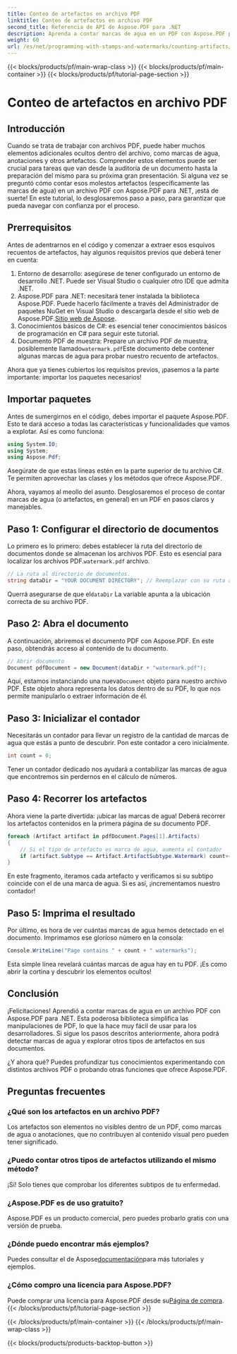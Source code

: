 ```yaml
---
title: Conteo de artefactos en archivo PDF
linktitle: Conteo de artefactos en archivo PDF
second_title: Referencia de API de Aspose.PDF para .NET
description: Aprenda a contar marcas de agua en un PDF con Aspose.PDF para .NET. Guía paso a paso para principiantes que no requieren experiencia previa.
weight: 60
url: /es/net/programming-with-stamps-and-watermarks/counting-artifacts/
---
```


{{< blocks/products/pf/main-wrap-class >}}
{{< blocks/products/pf/main-container >}}
{{< blocks/products/pf/tutorial-page-section >}}

# Conteo de artefactos en archivo PDF

## Introducción

Cuando se trata de trabajar con archivos PDF, puede haber muchos elementos adicionales ocultos dentro del archivo, como marcas de agua, anotaciones y otros artefactos. Comprender estos elementos puede ser crucial para tareas que van desde la auditoría de un documento hasta la preparación del mismo para su próxima gran presentación. Si alguna vez se preguntó cómo contar esos molestos artefactos (específicamente las marcas de agua) en un archivo PDF con Aspose.PDF para .NET, ¡está de suerte! En este tutorial, lo desglosaremos paso a paso, para garantizar que pueda navegar con confianza por el proceso. 

## Prerrequisitos

Antes de adentrarnos en el código y comenzar a extraer esos esquivos recuentos de artefactos, hay algunos requisitos previos que deberá tener en cuenta:

1. Entorno de desarrollo: asegúrese de tener configurado un entorno de desarrollo .NET. Puede ser Visual Studio o cualquier otro IDE que admita .NET.
2. Aspose.PDF para .NET: necesitará tener instalada la biblioteca Aspose.PDF. Puede hacerlo fácilmente a través del Administrador de paquetes NuGet en Visual Studio o descargarla desde el sitio web de Aspose.PDF.[Sitio web de Aspose](https://releases.aspose.com/pdf/net/).
3. Conocimientos básicos de C#: es esencial tener conocimientos básicos de programación en C# para seguir este tutorial.
4.  Documento PDF de muestra: Prepare un archivo PDF de muestra, posiblemente llamado`watermark.pdf`Este documento debe contener algunas marcas de agua para probar nuestro recuento de artefactos.

Ahora que ya tienes cubiertos los requisitos previos, ¡pasemos a la parte importante: importar los paquetes necesarios!

## Importar paquetes

Antes de sumergirnos en el código, debes importar el paquete Aspose.PDF. Esto te dará acceso a todas las características y funcionalidades que vamos a explotar. Así es como funciona:

```csharp
using System.IO;
using System;
using Aspose.Pdf;
```

Asegúrate de que estas líneas estén en la parte superior de tu archivo C#. Te permiten aprovechar las clases y los métodos que ofrece Aspose.PDF. 

Ahora, vayamos al meollo del asunto. Desglosaremos el proceso de contar marcas de agua (o artefactos, en general) en un PDF en pasos claros y manejables.

## Paso 1: Configurar el directorio de documentos

 Lo primero es lo primero: debes establecer la ruta del directorio de documentos donde se almacenan los archivos PDF. Esto es esencial para localizar los archivos PDF.`watermark.pdf` archivo.

```csharp
// La ruta al directorio de documentos.
string dataDir = "YOUR DOCUMENT DIRECTORY"; // Reemplazar con su ruta actual
```

 Querrá asegurarse de que el`dataDir` La variable apunta a la ubicación correcta de su archivo PDF. 

## Paso 2: Abra el documento

A continuación, abriremos el documento PDF con Aspose.PDF. En este paso, obtendrás acceso al contenido de tu documento.

```csharp
// Abrir documento
Document pdfDocument = new Document(dataDir + "watermark.pdf");
```

 Aquí, estamos instanciando una nueva`Document` objeto para nuestro archivo PDF. Este objeto ahora representa los datos dentro de su PDF, lo que nos permite manipularlo o extraer información de él.

## Paso 3: Inicializar el contador

Necesitarás un contador para llevar un registro de la cantidad de marcas de agua que estás a punto de descubrir. Pon este contador a cero inicialmente.

```csharp
int count = 0;
```

Tener un contador dedicado nos ayudará a contabilizar las marcas de agua que encontremos sin perdernos en el cálculo de números.

## Paso 4: Recorrer los artefactos

Ahora viene la parte divertida: ¡ubicar las marcas de agua! Deberá recorrer los artefactos contenidos en la primera página de su documento PDF.

```csharp
foreach (Artifact artifact in pdfDocument.Pages[1].Artifacts)
{
    // Si el tipo de artefacto es marca de agua, aumenta el contador
    if (artifact.Subtype == Artifact.ArtifactSubtype.Watermark) count++;
}
```

En este fragmento, iteramos cada artefacto y verificamos si su subtipo coincide con el de una marca de agua. Si es así, ¡incrementamos nuestro contador!

## Paso 5: Imprima el resultado

Por último, es hora de ver cuántas marcas de agua hemos detectado en el documento. Imprimamos ese glorioso número en la consola:

```csharp
Console.WriteLine("Page contains " + count + " watermarks");
```

Esta simple línea revelará cuántas marcas de agua hay en tu PDF. ¡Es como abrir la cortina y descubrir los elementos ocultos!

## Conclusión 

¡Felicitaciones! Aprendió a contar marcas de agua en un archivo PDF con Aspose.PDF para .NET. Esta poderosa biblioteca simplifica las manipulaciones de PDF, lo que la hace muy fácil de usar para los desarrolladores. Si sigue los pasos descritos anteriormente, ahora podrá detectar marcas de agua y explorar otros tipos de artefactos en sus documentos.

¿Y ahora qué? Puedes profundizar tus conocimientos experimentando con distintos archivos PDF o probando otras funciones que ofrece Aspose.PDF. 

## Preguntas frecuentes

### ¿Qué son los artefactos en un archivo PDF?  
Los artefactos son elementos no visibles dentro de un PDF, como marcas de agua o anotaciones, que no contribuyen al contenido visual pero pueden tener significado.

### ¿Puedo contar otros tipos de artefactos utilizando el mismo método?  
¡Sí! Solo tienes que comprobar los diferentes subtipos de tu enfermedad.

### ¿Aspose.PDF es de uso gratuito?  
Aspose.PDF es un producto comercial, pero puedes probarlo gratis con una versión de prueba. 

### ¿Dónde puedo encontrar más ejemplos?  
 Puedes consultar el de Aspose[documentación](https://reference.aspose.com/pdf/net/)para más tutoriales y ejemplos.

### ¿Cómo compro una licencia para Aspose.PDF?  
 Puede comprar una licencia para Aspose.PDF desde su[Página de compra](https://purchase.aspose.com/buy).
{{< /blocks/products/pf/tutorial-page-section >}}

{{< /blocks/products/pf/main-container >}}
{{< /blocks/products/pf/main-wrap-class >}}

{{< blocks/products/products-backtop-button >}}
